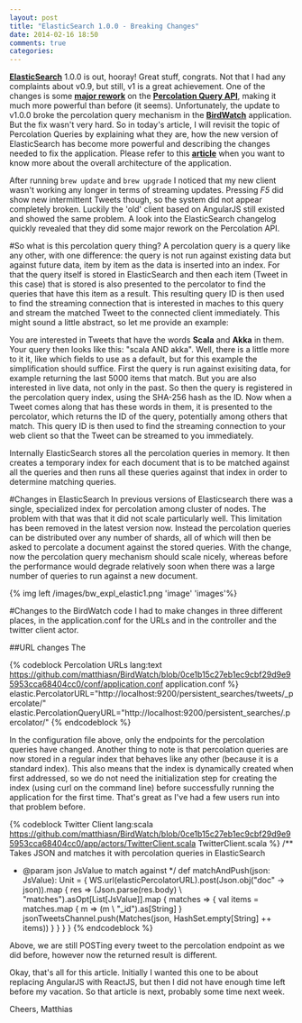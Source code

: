 ```yaml
---
layout: post
title: "ElasticSearch 1.0.0 - Breaking Changes"
date: 2014-02-16 18:50
comments: true
categories: 
---
```

**[ElasticSearch](http://www.elasticsearch.org)** 1.0.0 is out, hooray! Great stuff, congrats. Not that I had any complaints about v0.9, but still, v1 is a great achievement. One of the changes is some **[major rework](http://www.elasticsearch.org/blog/percolator-redesign-blog-post/)** on the **[Percolation Query API](http://www.elasticsearch.org/guide/en/elasticsearch/reference/master/search-percolate.html)**, making it much more powerful than before (it seems). Unfortunately, the update to v1.0.0 broke the percolation query mechanism in the **[BirdWatch](http://birdwatch.matthiasnehlsen.com)** application. But the fix wasn't very hard. So in today's article, I will revisit the topic of Percolation Queries by explaining what they are, how the new version of ElasticSearch has become more powerful and describing the changes needed to fix the application. Please refer to this **[article](http://matthiasnehlsen.com/blog/2013/09/10/birdwatch-explained/)** when you want to know more about the overall architecture of the application.

<!-- more -->

After running ````brew update```` and ````brew upgrade```` I noticed that my new client wasn't working any longer in terms of streaming updates. Pressing *F5* did show new intermittent Tweets though, so the system did not appear completely broken. Luckily the 'old' client based on AngularJS still existed and showed the same problem. A look into the ElasticSearch changelog quickly revealed that they did some major rework on the Percolation API.

#So what is this percolation query thing?
A percolation query is a query like any other, with one difference: the query is not run against existing data but against future data, item by item as the data is inserted into an index. For that the query itself is stored in ElasticSearch and then each item (Tweet in this case) that is stored is also presented to the percolator to find the queries that have this item as a result. This resulting query ID is then used to find the streaming connection that is interested in maches to this query and stream the matched Tweet to the connected client immediately. This might sound a little abstract, so let me provide an example:

You are interested in Tweets that have the words **Scala** and **Akka** in them. Your query then looks like this: "scala AND akka". Well, there is a little more to it it, like which fields to use as a default, but for this example the simplification should suffice. First the query is run against exisiting data, for example returning the last 5000 items that match. But you are also interested in live data, not only in the past. So then the query is registered in the percolation query index, using the SHA-256 hash as the ID. Now when a Tweet comes along that has these words in them, it is presented to the percolator, which returns the ID of the query, potentially among others that match. This query ID is then used to find the streaming connection to your web client so that the Tweet can be streamed to you immediately.

Internally ElasticSearch stores all the percolation queries in memory. It then creates a temporary index for each document that is to be matched against all the queries and then runs all these queries against that index in order to determine matching queries.

#Changes in ElasticSearch
In previous versions of Elasticsearch there was a single, specialized index for percolation among cluster of nodes. The problem with that was that it did not scale particularly well. This limitation has been removed in the latest version now. Instead the percolation queries can be distributed over any number of shards, all of which will then be asked to percolate a document against the stored queries. With the change, now the percolation query mechanism should scale nicely, whereas before the performance would degrade relatively soon when there was a large number of queries to run against a new document.


{% img left /images/bw_expl_elastic1.png 'image' 'images'%}


#Changes to the BirdWatch code
I had to make changes in three different places, in the application.conf for the URLs and in the controller and the twitter client actor.

##URL changes
The 

{% codeblock Percolation URLs lang:text https://github.com/matthiasn/BirdWatch/blob/0ce1b15c27eb1ec9cbf29d9e95953cca68404cc0/conf/application.conf application.conf %}
elastic.PercolatorURL="http://localhost:9200/persistent_searches/tweets/_percolate/"
elastic.PercolationQueryURL="http://localhost:9200/persistent_searches/.percolator/"
{% endcodeblock %}

In the configuration file above, only the endpoints for the percolation queries have changed. Another thing to note is that percolation queries are now stored in a regular index that behaves like any other (because it is a standard index). This also means that the index is dynamically created when first addressed, so we do not need the initialization step for creating the index (using curl on the command line) before successfully running the application for the first time. That's great as I've had a few users run into that problem before.

{% codeblock Twitter Client lang:scala https://github.com/matthiasn/BirdWatch/blob/0ce1b15c27eb1ec9cbf29d9e95953cca68404cc0/app/actors/TwitterClient.scala TwitterClient.scala %}
/** Takes JSON and matches it with percolation queries in ElasticSearch
  * @param json JsValue to match against 
  */
def matchAndPush(json: JsValue): Unit = {
  WS.url(elasticPercolatorURL).post(Json.obj("doc" -> json)).map {
    res => (Json.parse(res.body) \ "matches").asOpt[List[JsValue]].map {
      matches => {
        val items = matches.map { m => (m \ "_id").as[String] }
        jsonTweetsChannel.push(Matches(json, HashSet.empty[String] ++ items))
      }
    }
  }
}
{% endcodeblock %}

Above, we are still POSTing every tweet to the percolation endpoint as we did before, however now the returned result is different. 




Okay, that's all for this article. Initially I wanted this one to be about replacing AngularJS with ReactJS, but then I did not have enough time left before my vacation. So that article is next, probably some time next week.

Cheers,
Matthias